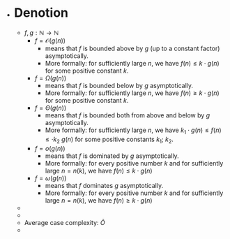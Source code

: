 - # Denotion
	- $f,g: \mathbb{N} \rightarrow \mathbb{N}$
		- $f = \mathcal O (g(n))$
			- means that $f$ is bounded above by $g$ (up to a constant factor) asymptotically.
			- More formally: for sufficiently large $n$, we have $f (n) \leq k \cdot g(n)$ for some positive constant $k$.
		- $f = \Omega(g(n))$
			- means that $f$ is bounded below by $g$ asymptotically.
			- More formally: for sufficiently large $n$, we have $f(n) \geq k \cdot g(n)$ for some positive constant $k$.
		- $f = \Theta (g(n))$
			- means that $f$ is bounded both from above and below by $g$ asymptotically.
			- More formally: for sufficiently large $n$, we have $k_1 \cdot g(n) \leq f (n) \leq \cdot k_2 \ g(n)$ for some positive constants $k_1$; $k_2$.
		- $f = o(g(n))$
			- means that $f$ is dominated by $g$ asymptotically.
			- More formally: for every positive number $k$ and for sufficiently large $n=n(k)$, we have $f (n) \leq k \cdot g(n)$
		- $f = \omega(g(n))$
			- means that $f$ dominates $g$ asymptotically.
			- More formally: for every positive number $k$ and for sufficiently large $n=n(k)$, we have $f(n) \geq k \cdot g(n)$
	-
	-
	- Average case complexity: $\tilde{O}$
	-